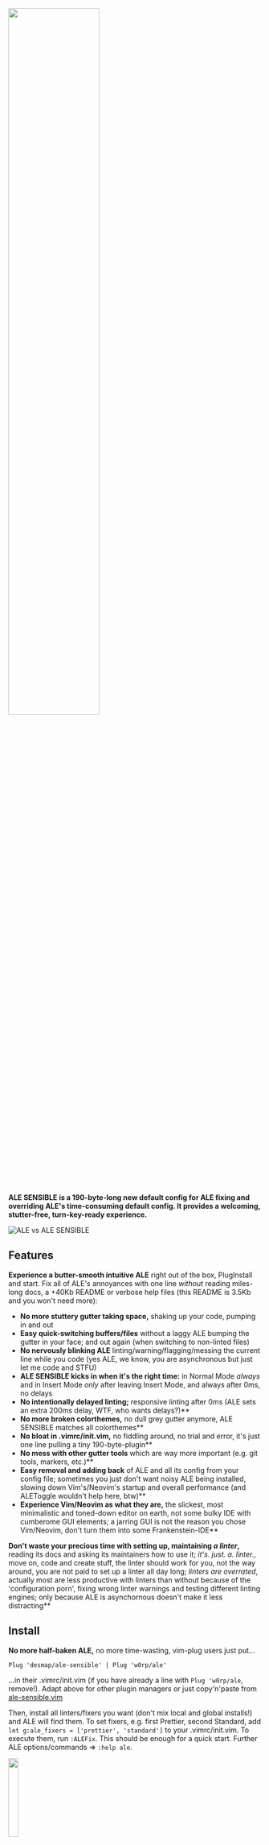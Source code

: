 <img src='https://user-images.githubusercontent.com/43666255/50661376-413b4500-0fa3-11e9-9bd4-7248514f576a.png' width=60%/>

**ALE SENSIBLE is a 190-byte-long new default config for ALE fixing and overriding ALE's time-consuming default config. It provides a welcoming, stutter-free, turn-key-ready experience.**

![ALE vs ALE SENSIBLE](https://user-images.githubusercontent.com/43666255/50682830-6a45ef00-1010-11e9-9fad-09273faf40e5.png)


## Features
**Experience a butter-smooth intuitive ALE** right out of the box, PlugInstall and start. Fix all of ALE's annoyances with one line _without_ reading miles-long docs, a +40Kb README or verbose help files (this README is 3.5Kb and you won't need more):

- **No more stuttery gutter taking space,** shaking up your code, pumping in and out
- **Easy quick-switching buffers/files** without a laggy ALE bumping the gutter in your face; and out again (when switching to non-linted files)
- **No nervously blinking ALE** linting/warning/flagging/messing the current line while you code (yes ALE, we know, you are asynchronous but just let me code and STFU)
- **ALE SENSIBLE kicks in when it's the right time:** in Normal Mode _always_ and in Insert Mode _only_ after leaving Insert Mode, and always after 0ms, no delays
- **No intentionally delayed linting;** responsive linting after 0ms (ALE sets an extra 200ms delay, WTF, who wants delays?)**
- **No more broken colorthemes,** no dull grey gutter anymore, ALE SENSIBLE matches all colorthemes**
- **No bloat in .vimrc/init.vim,** no fiddling around, no trial and error, it's just one line pulling a tiny 190-byte-plugin**
- **No mess with other gutter tools** which are way more important (e.g. git tools, markers, etc.)**
- **Easy removal and adding back** of ALE and all its config from your config file; sometimes you just don't want noisy ALE being installed, slowing down Vim's/Neovim's startup and overall performance (and ALEToggle wouldn't help here, btw)**
- **Experience Vim/Neovim as what they are,** the slickest, most minimalistic and toned-down editor on earth, not some bulky IDE with cumberome GUI elements; a jarring GUI is not the reason you chose Vim/Neovim, don't turn them into some Frankenstein-IDE**

**Don't waste your precious time with setting up, maintaining _a linter_,** reading its docs and asking its maintainers how to use it; _it's. just. a. linter._, move on, code and create stuff, the linter should work for you, not the way around, you are not paid to set up a linter all day long; _linters are overrated_, actually most are less productive with linters than without because of the 'configuration porn', fixing wrong linter warnings and testing different linting engines; only because ALE is asynchornous doesn't make it less distracting**

## Install

**No more half-baken ALE,** no more time-wasting, vim-plug users just put...
```
Plug 'desmap/ale-sensible' | Plug 'w0rp/ale'
```
...in their .vimrc/init.vim (if you have already a line with `Plug 'w0rp/ale`, remove!). Adapt above for other plugin managers or just copy'n'paste from [ale-sensible.vim](https://github.com/desmap/ale-sensible/blob/master/plugin/ale-sensible.vim)

Then, install all linters/fixers you want (don't mix local and global installs!) and ALE will find them. To set fixers, e.g. first Prettier, second Standard, add `let g:ale_fixers = ['prettier', 'standard']` to your .vimrc/init.vim. To execute them, run `:ALEFix`. This should be enough for a quick start. Further ALE options/commands => `:help ale`.

<img src='https://user-images.githubusercontent.com/43666255/50660194-3c749200-0f9f-11e9-8668-520662ae79d0.png' width=20%/>

